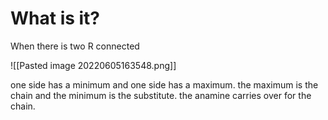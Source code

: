 # What is it?
When there is two R connected

![[Pasted image 20220605163548.png]]

one side has a minimum and one side has a maximum. the maximum is the chain and the minimum is the substitute. the anamine carries over for the chain.  